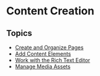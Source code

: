 # Content Creation

## Topics

* [Create and Organize Pages](/10GettingStarted/30ContentCreation/10CreateAndOrganizePages/Index.md)
* [Add Content Elements](/10GettingStarted/30ContentCreation/20AddContentElements/Index.md)
* [Work with the Rich Text Editor](/10GettingStarted/30ContentCreation/30WorkWithTheRichTextEditor/Index.md)
* [Manage Media Assets](/10GettingStarted/30ContentCreation/40ManageMediaAssets/Index.md)
